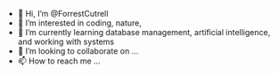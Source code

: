 - 👋 Hi, I’m @ForrestCutrell
- 👀 I’m interested in coding, nature, 
- 🌱 I’m currently learning database management, artificial intelligence, and working with systems
- 💞️ I’m looking to collaborate on ...
- 📫 How to reach me ...

<!---
Looking to improve my coding skills and learn more about computers and systems.
--->
